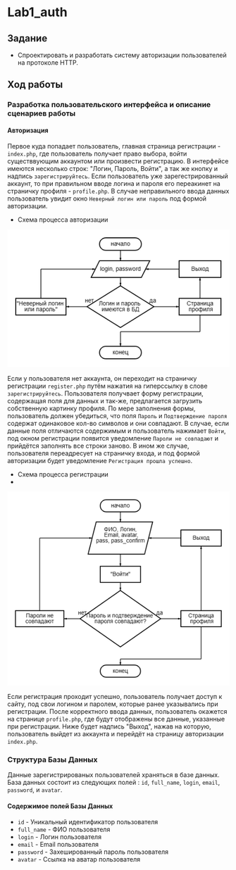 # Lab1_auth

## Задание
- Спроектировать и разработать систему авторизации пользователей на протоколе HTTP.
## Ход работы
### Разработка пользовательского интерфейса и описание сценариев работы

#### Авторизация
Первое куда попадает пользователь, главная страница регистрации - `index.php`, где пользователь получает право выбора, войти существвующим аккаунтом или произвести регистрацию. В интерфейсе имеются несколько строк: "Логин, Пароль, Войти", а так же кнопку и  надпись `зарегистрируйтесь`. Если пользователь уже зарегестрированный аккаунт, то при правильном вводе логина и пароля его переакинет на страничку профиля - `profile.php`. В случае неправильного ввода данных пользователь увидит окно `Неверный логин или пароль` под формой авторизации. 
- Схема процесса авторизации

![autorization scheme](Лаб1/1.png "autorization scheme")

Если у пользователя нет аккаунта, он переходит на страничку регистрации `register.php` путём нажатия на гиперссылку в слове `зарегистрируйтесь`. Пользователя получвает форму регистрации, содержащая поля для данных и так-же, предлагается загрузить собственную картинку профиля. По мере заполнения формы, пользователь должен убедиться, что поля `Пароль` и `Подтверждение пароля` содержат одинаковое кол-во символов и они совпадают. В случае, если данные поля отличаются содержимым и пользователь нажимает `Войти`, под окном регистрации появится уведомление `Пароли не совпадают` и прийдётся заполнять все строки заново. В ином же случае, пользователя переадресует на страничку входа, и под формой авторизации будет уведомление `Регистрация прошла успешно`.
- Схема процесса регистрации 
- 
![registration scheme](Лаб1/2.png "registration scheme")

Если регистрация проходит успешно, пользователь получает доступ к сайту, под свои логином и паролем, которые ранее указывались при регистрации. После корректного ввода данных, пользователь окажется на странице `profile.php`, где будут отображены все данные, указанные при регистрации. Ниже будет надпись "Выход", нажав на которую, пользователь выйдет из аккаунта и перейдёт на страницу авторизации `index.php`.

### Структура Базы Данных
Данные зарегистрированых пользователей храняться в базе данных. База данных состоит из следующих полей : `id`, `full_name`, `login`, `email`, `password`, и `avatar`.
#### Содержимое полей Базы Данных
- `id` - Уникальный идентификатор пользователя
- `full_name` - ФИО пользователя
- `login` - Логин пользователя
- `email` - Email пользователя
- `password` - Захешированный пароль пользователя
- `avatar` - Ссылка на аватар пользователя
